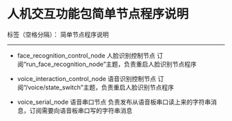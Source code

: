 # 人机交互功能包简单节点程序说明

标签（空格分隔）： 简单节点程序说明

---

- face_recognition_control_node
人脸识别控制节点
订阅“run_face_recognition_node”主题，负责重启人脸识别节点程序

- voice_interaction_control_node
语音识别控制节点
订阅“/voice/state_switch”主题，负责重启人脸识别节点程序

- voice_serial_node
语音串口节点
负责发布从语音板串口读上来的字符串消息，订阅需要向语音板串口写的字符串消息

